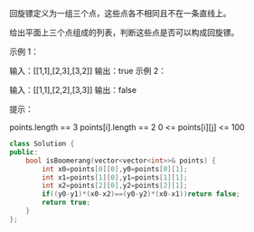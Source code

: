 回旋镖定义为一组三个点，这些点各不相同且不在一条直线上。

给出平面上三个点组成的列表，判断这些点是否可以构成回旋镖。

 

示例 1：

输入：[[1,1],[2,3],[3,2]]
输出：true
示例 2：

输入：[[1,1],[2,2],[3,3]]
输出：false


提示：

points.length == 3
points[i].length == 2
0 <= points[i][j] <= 100

```cpp
class Solution {
public:
    bool isBoomerang(vector<vector<int>>& points) {
        int x0=points[0][0],y0=points[0][1];
        int x1=points[1][0],y1=points[1][1];
        int x2=points[2][0],y2=points[2][1];
        if((y0-y1)*(x0-x2)==(y0-y2)*(x0-x1))return false;
        return true;
    }   
};
```

